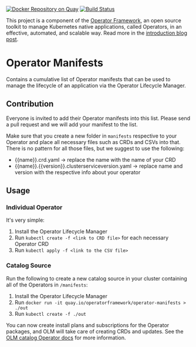 [![Docker Repository on Quay](https://quay.io/repository/operatorframework/operator-manifests/status?token=ac6092db-69a1-4355-a982-555194dd2a88 "Docker Repository on Quay")](https://quay.io/repository/operatorframework/operator-manifests)
[![Build Status](https://travis-ci.com/operator-framework/operator-manifests.svg?branch=master)](https://travis-ci.com/operator-framework/operator-manifests)

This project is a component of the [Operator Framework](https://github.com/operator-framework), an open source toolkit to manage Kubernetes native applications, called Operators, in an effective, automated, and scalable way. Read more in the [introduction blog post](https://coreos.com/blog/introducing-operator-framework).

# Operator Manifests

Contains a cumulative list of Operator manifests that can be used to manage the lifecycle of an application via the Operator Lifecycle Manager.

## Contribution

Everyone is invited to add their Operator manifests into this list. Please send a pull request and we will add your manifest to the list.

Make sure that you create a new folder in `manifests` respective to your Operator and place all necessary files such as CRDs and CSVs into that. There is no pattern for all those files, but we suggest to use the following:
* {{name}}.crd.yaml -> replace the name with the name of your CRD
* {{name}}.{{version}}.clusterserviceversion.yaml -> replace name and version with the respective info about your operator

## Usage

### Individual Operator

It's very simple:

1. Install the Operator Lifecycle Manager
2. Run `kubectl create -f <link to CRD file>` for each necessary Operator CRD
2. Run `kubectl apply -f <link to the CSV file>`

### Catalog Source

Run the following to create a new catalog source in your cluster containing all of the Operators in `/manifests`:

1. Install the Operator Lifecycle Manager
2. Run `docker run -it quay.io/operatorframework/operator-manifests > ./out`
3. Run `kubectl create -f ./out`

You can now create install plans and subscriptions for the Operator packages, and OLM will take care of creating CRDs and updates. See the [OLM catalog Operator docs](https://github.com/operator-framework/operator-lifecycle-manager/blob/master/Documentation/design/architecture.md#catalog-operator) for more information.
